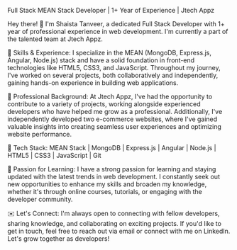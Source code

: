Full Stack MEAN Stack Developer | 1+ Year of Experience | Jtech Appz

Hey there! 👋 I'm Shaista Tanveer, a dedicated Full Stack Developer with 1+ year of professional experience in web development. I'm currently a part of the talented team at Jtech Appz.

🚀 Skills & Experience:
I specialize in the MEAN (MongoDB, Express.js, Angular, Node.js) stack and have a solid foundation in front-end technologies like HTML5, CSS3, and JavaScript. Throughout my journey, I've worked on several projects, both collaboratively and independently, gaining hands-on experience in building web applications.

💼 Professional Background:
At Jtech Appz, I've had the opportunity to contribute to a variety of projects, working alongside experienced developers who have helped me grow as a professional. Additionally, I've independently developed two e-commerce websites, where I've gained valuable insights into creating seamless user experiences and optimizing website performance.

🔧 Tech Stack:
MEAN Stack | MongoDB | Express.js | Angular | Node.js | HTML5 | CSS3 | JavaScript | Git

🌟 Passion for Learning:
I have a strong passion for learning and staying updated with the latest trends in web development. I constantly seek out new opportunities to enhance my skills and broaden my knowledge, whether it's through online courses, tutorials, or engaging with the developer community.

✉️ Let's Connect:
I'm always open to connecting with fellow developers, sharing knowledge, and collaborating on exciting projects. If you'd like to get in touch, feel free to reach out via email or connect with me on LinkedIn. Let's grow together as developers!

